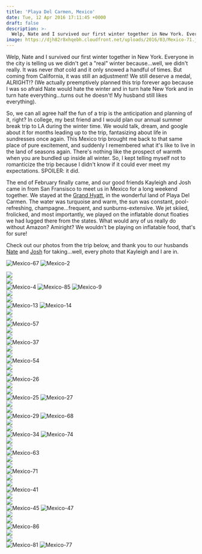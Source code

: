 ```yaml
---
title: 'Playa Del Carmen, Mexico'
date: Tue, 12 Apr 2016 17:11:45 +0000
draft: false
description: >-
  Welp, Nate and I survived our first winter together in New York. Everyone in the city is telling us we didn't get a "real" winter because...well, we didn't really.
image: https://djh82r8xhqebh.cloudfront.net/uploads/2016/03/Mexico-71.jpg
---
```


Welp, Nate and I survived our first winter together in New York. Everyone in the city is telling us we didn't get a "real" winter because...well, we didn't really. It was never _that_ cold and it only snowed a handful of times. But coming from California, it was still an adjustment! We still deserve a medal, ALRIGHT!? (We actually preemptively planned this trip forever ago because I was so afraid Nate would hate the winter and in turn hate New York and in turn hate everything...turns out he doesn't! My husband still likes everything).

So, we can all agree half the fun of a trip is the anticipation and planning of it, right? In college, my best friend and I would plan our annual summer break trip to LA during the winter time. We would talk, dream, and google about it for months leading up to the trip, fantasizing about life in sundresses once again. This Mexico trip brought me back to that same place of pure excitement, and suddenly I remembered what it's like to live in the land of seasons again. There's nothing like the prospect of warmth when you are bundled up inside all winter. So, I kept telling myself not to romanticize the trip because I didn't know if it could ever meet my expectations. SPOILER: it did.

The end of February finally came, and our good friends Kayleigh and Josh came in from San Fransisco to meet us in Mexico for a long weekend together. We stayed at the [Grand Hyatt](http://playadelcarmen.grand.hyatt.com/en/hotel/home.html), in the wonderful land of Playa Del Carmen. The water was turquoise and warm, the sun was constant, pool-refreshing, champagne...frequent, and sunburns-extensive. We jet skiied, frolicked, and most importantly, we played on the inflatable donut floaties we had lugged there from the states. What would any of us really do without Amazon? Amiright? We wouldn't be playing on inflatable food, that's for sure!

Check out our photos from the trip below, and thank you to our husbands [Nate](https://www.instagram.com/natemitchcook/) and [Josh](https://www.instagram.com/joshpuckett/) for taking...well, every photo that Kayleigh and I are in.

![Mexico-67](https://djh82r8xhqebh.cloudfront.net/uploads/2016/03/Mexico-67.jpg) ![Mexico-2](https://djh82r8xhqebh.cloudfront.net/uploads/2016/03/Mexico-2.jpg) <div class="flex-ns mhn2-ns mb3"> <div class="ph2-ns w-50-ns">![](https://djh82r8xhqebh.cloudfront.net/uploads/2016/03/Mexico-1.jpg)</div> <div class="ph2-ns w-50-ns">![](https://djh82r8xhqebh.cloudfront.net/uploads/2016/03/Mexico-6.jpg)</div> </div> ![Mexico-4](https://djh82r8xhqebh.cloudfront.net/uploads/2016/03/Mexico-4.jpg) ![Mexico-85](https://djh82r8xhqebh.cloudfront.net/uploads/2016/03/Mexico-85.jpg) ![Mexico-9](https://djh82r8xhqebh.cloudfront.net/uploads/2016/03/Mexico-9.jpg) <div class="flex-ns mhn2-ns mb3"> <div class="ph2-ns w-50-ns">![](https://djh82r8xhqebh.cloudfront.net/uploads/2016/03/Mexico-10.jpg)</div> <div class="ph2-ns w-50-ns">![](https://djh82r8xhqebh.cloudfront.net/uploads/2016/03/Mexico-11.jpg)</div> </div> ![Mexico-13](https://djh82r8xhqebh.cloudfront.net/uploads/2016/03/Mexico-13.jpg) ![Mexico-14](https://djh82r8xhqebh.cloudfront.net/uploads/2016/03/Mexico-14.jpg) <div class="flex-ns mhn2-ns mb3"> <div class="ph2-ns w-50-ns">![](https://djh82r8xhqebh.cloudfront.net/uploads/2016/03/Mexico-16.jpg)</div> <div class="ph2-ns w-50-ns">![](https://djh82r8xhqebh.cloudfront.net/uploads/2016/03/Mexico-15.jpg)</div> </div> ![Mexico-57](https://djh82r8xhqebh.cloudfront.net/uploads/2016/03/Mexico-57.jpg) <div class="flex-ns mhn2-ns mb3"> <div class="ph2-ns w-50-ns">![](https://djh82r8xhqebh.cloudfront.net/uploads/2016/03/Mexico-18.jpg)</div> <div class="ph2-ns w-50-ns">![](https://djh82r8xhqebh.cloudfront.net/uploads/2016/03/Mexico-53.jpg)</div> </div> ![Mexico-37](https://djh82r8xhqebh.cloudfront.net/uploads/2016/03/Mexico-37.jpg) <div class="flex-ns mhn2-ns mb3"> <div class="ph2-ns w-50-ns">![](https://djh82r8xhqebh.cloudfront.net/uploads/2016/03/Mexico-17.jpg)</div> <div class="ph2-ns w-50-ns">![](https://djh82r8xhqebh.cloudfront.net/uploads/2016/03/Mexico-19.jpg)</div> </div> ![Mexico-54](https://djh82r8xhqebh.cloudfront.net/uploads/2016/03/Mexico-54.jpg) <div class="flex-ns mhn2-ns mb3"> <div class="ph2-ns w-50-ns">![](https://djh82r8xhqebh.cloudfront.net/uploads/2016/03/Mexico-20.jpg)</div> <div class="ph2-ns w-50-ns">![](https://djh82r8xhqebh.cloudfront.net/uploads/2016/03/Mexico-21.jpg)</div> </div> ![Mexico-26](https://djh82r8xhqebh.cloudfront.net/uploads/2016/03/Mexico-26.jpg) <div class="flex-ns mhn2-ns mb3"> <div class="ph2-ns w-50-ns">![](https://djh82r8xhqebh.cloudfront.net/uploads/2016/03/Mexico-30.jpg)</div> <div class="ph2-ns w-50-ns">![](https://djh82r8xhqebh.cloudfront.net/uploads/2016/03/Mexico-56.jpg)</div> </div> ![Mexico-25](https://djh82r8xhqebh.cloudfront.net/uploads/2016/03/Mexico-25.jpg) ![Mexico-27](https://djh82r8xhqebh.cloudfront.net/uploads/2016/03/Mexico-27.jpg) <div class="flex-ns mhn2-ns mb3"> <div class="ph2-ns w-50-ns">![](https://djh82r8xhqebh.cloudfront.net/uploads/2016/03/Mexico-28.jpg)</div> <div class="ph2-ns w-50-ns">![](https://djh82r8xhqebh.cloudfront.net/uploads/2016/03/Mexico-36.jpg)</div> </div> ![Mexico-29](https://djh82r8xhqebh.cloudfront.net/uploads/2016/03/Mexico-29.jpg) ![Mexico-68](https://djh82r8xhqebh.cloudfront.net/uploads/2016/03/Mexico-68.jpg) <div class="flex-ns mhn2-ns mb3"> <div class="ph2-ns w-50-ns">![](https://djh82r8xhqebh.cloudfront.net/uploads/2016/03/Mexico-33.jpg)</div> <div class="ph2-ns w-50-ns">![](https://djh82r8xhqebh.cloudfront.net/uploads/2016/03/Mexico-32.jpg)</div> </div> ![Mexico-34](https://djh82r8xhqebh.cloudfront.net/uploads/2016/03/Mexico-34.jpg) ![Mexico-74](https://djh82r8xhqebh.cloudfront.net/uploads/2016/03/Mexico-74.jpg) <div class="flex-ns mhn2-ns mb3"> <div class="ph2-ns w-50-ns">![](https://djh82r8xhqebh.cloudfront.net/uploads/2016/03/Mexico-62.jpg)</div> <div class="ph2-ns w-50-ns">![](https://djh82r8xhqebh.cloudfront.net/uploads/2016/03/Mexico-66.jpg)</div> </div> ![Mexico-63](https://djh82r8xhqebh.cloudfront.net/uploads/2016/03/Mexico-63.jpg) <div class="flex-ns mhn2-ns mb3"> <div class="ph2-ns w-50-ns">![](https://djh82r8xhqebh.cloudfront.net/uploads/2016/03/Mexico-72.jpg)</div> <div class="ph2-ns w-50-ns">![](https://djh82r8xhqebh.cloudfront.net/uploads/2016/03/Mexico-70.jpg)</div> </div> ![Mexico-71](https://djh82r8xhqebh.cloudfront.net/uploads/2016/03/Mexico-71.jpg) <div class="flex-ns mhn2-ns mb3"> <div class="ph2-ns w-50-ns">![](https://djh82r8xhqebh.cloudfront.net/uploads/2016/03/Mexico-59.jpg)</div> <div class="ph2-ns w-50-ns">![](https://djh82r8xhqebh.cloudfront.net/uploads/2016/03/Mexico-65.jpg)</div> </div> ![Mexico-41](https://djh82r8xhqebh.cloudfront.net/uploads/2016/03/Mexico-41.jpg) <div class="flex-ns mhn2-ns mb3"> <div class="ph2-ns w-50-ns">![](https://djh82r8xhqebh.cloudfront.net/uploads/2016/03/Mexico-43.jpg)</div> <div class="ph2-ns w-50-ns">![](https://djh82r8xhqebh.cloudfront.net/uploads/2016/03/Mexico-42.jpg)</div> </div> ![Mexico-45](https://djh82r8xhqebh.cloudfront.net/uploads/2016/03/Mexico-45.jpg) ![Mexico-47](https://djh82r8xhqebh.cloudfront.net/uploads/2016/03/Mexico-47.jpg) <div class="flex-ns mhn2-ns mb3"> <div class="ph2-ns w-50-ns">![](https://djh82r8xhqebh.cloudfront.net/uploads/2016/03/Mexico-48.jpg)</div> <div class="ph2-ns w-50-ns">![](https://djh82r8xhqebh.cloudfront.net/uploads/2016/03/Mexico-49.jpg)</div> </div> ![Mexico-86](https://djh82r8xhqebh.cloudfront.net/uploads/2016/03/Mexico-86.jpg) <div class="flex-ns mhn2-ns mb3"> <div class="ph2-ns w-50-ns">![](https://djh82r8xhqebh.cloudfront.net/uploads/2016/03/Mexico-51.jpg)</div> <div class="ph2-ns w-50-ns">![](https://djh82r8xhqebh.cloudfront.net/uploads/2016/03/Mexico-52.jpg)</div> </div> ![Mexico-81](https://djh82r8xhqebh.cloudfront.net/uploads/2016/03/Mexico-81-e1457991786510.jpg) ![Mexico-77](https://djh82r8xhqebh.cloudfront.net/uploads/2016/03/Mexico-77.jpg)